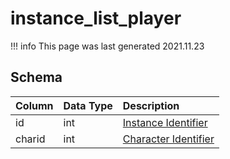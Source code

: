 # instance_list_player

!!! info
	This page was last generated 2021.11.23

## Schema
| Column | Data Type | Description |
| :--- | :--- | :--- |
| id | int | [Instance Identifier](instance_list.md) |
| charid | int | [Character Identifier](../../schema/characters/character_data.md) |

